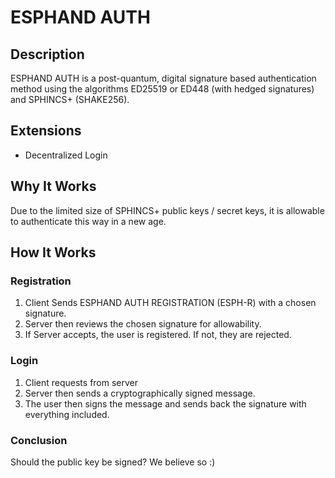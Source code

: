 # ESPHAND AUTH

## Description

ESPHAND AUTH is a post-quantum, digital signature based authentication method using the algorithms ED25519 or ED448 (with hedged signatures) and SPHINCS+ (SHAKE256).

## Extensions

- Decentralized Login

## Why It Works

Due to the limited size of SPHINCS+ public keys / secret keys, it is allowable to authenticate this way in a new age.

## How It Works

### Registration

1. Client Sends ESPHAND AUTH REGISTRATION (ESPH-R) with a chosen signature.
2. Server then reviews the chosen signature for allowability.
3. If Server accepts, the user is registered. If not, they are rejected.

### Login

1. Client requests from server
2. Server then sends a cryptographically signed message.
3. The user then signs the message and sends back the signature with everything included.

### Conclusion

Should the public key be signed? We believe so :)
